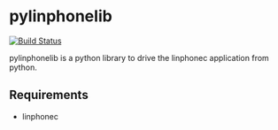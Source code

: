 pylinphonelib
=============
[![Build Status](https://travis-ci.org/xivo-pbx/pylinphonelib.png?branch=master)](https://travis-ci.org/xivo-pbx/pylinphonelib)

pylinphonelib is a python library to drive the linphonec application from python.


Requirements
------------

* linphonec
